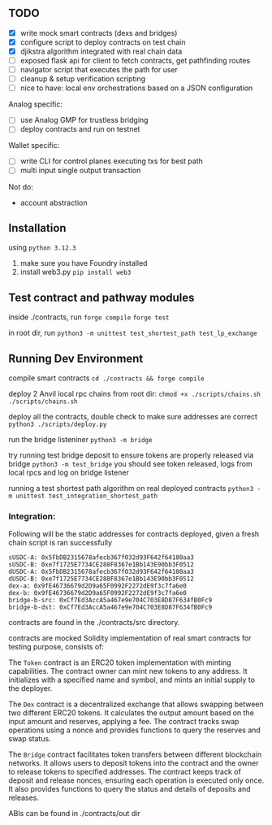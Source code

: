 ## TODO

- [x] write mock smart contracts (dexs and bridges)
- [x] configure script to deploy contracts on test chain
- [x] djikstra algorithm integrated with real chain data
- [ ] exposed flask api for client to fetch contracts, get pathfinding routes
- [ ] navigator script that executes the path for user
- [ ] cleanup & setup verification scripting
- [ ] nice to have: local env orchestrations based on a JSON configuration

Analog specific:
- [ ] use Analog GMP for trustless bridging
- [ ] deploy contracts and run on testnet

Wallet specific:
- [ ] write CLI for control planes executing txs for best path
- [ ] multi input single output transaction 

Not do:
- account abstraction

## Installation
using `python 3.12.3`

1. make sure you have Foundry installed
2. install web3.py `pip install web3`

## Test contract and pathway modules

inside ./contracts, run
`forge compile`
`forge test`

in root dir, run
`python3 -m unittest test_shortest_path test_lp_exchange`

## Running Dev Environment

compile smart contracts
`cd ./contracts && forge compile`

deploy 2 Anvil local rpc chains
from root dir:
`chmod +x ./scripts/chains.sh`
`./scripts/chains.sh`

deploy all the contracts, double check to make sure addresses are correct
`python3 ./scripts/deploy.py`

run the bridge listeniner
`python3 -m bridge`

try running test bridge deposit to ensure tokens are properly released via bridge
`python3 -m test_bridge`
you should see token released, logs from local rpcs and log on bridge listener

running a test shortest path algorithm on real deployed contracts
`python3 -m unittest test_integration_shortest_path`


### Integration:
Following will be the static addresses for contracts deployed, given a fresh chain script is ran successfully
```
sUSDC-A: 0x5FbDB2315678afecb367f032d93F642f64180aa3
sUSDC-B: 0xe7f1725E7734CE288F8367e1Bb143E90bb3F0512
dUSDC-A: 0x5FbDB2315678afecb367f032d93F642f64180aa3
dUSDC-B: 0xe7f1725E7734CE288F8367e1Bb143E90bb3F0512
dex-a: 0x9fE46736679d2D9a65F0992F2272dE9f3c7fa6e0
dex-b: 0x9fE46736679d2D9a65F0992F2272dE9f3c7fa6e0
bridge-b-src: 0xCf7Ed3AccA5a467e9e704C703E8D87F634fB0Fc9
bridge-b-dst: 0xCf7Ed3AccA5a467e9e704C703E8D87F634fB0Fc9
```

contracts are found in the ./contracts/src directory.

contracts are mocked Solidity implementation of real smart contracts for testing purpose, consists of:

The `Token` contract is an ERC20 token implementation with minting capabilities. The contract owner can mint new tokens to any address. It initializes with a specified name and symbol, and mints an initial supply to the deployer.

The `Dex` contract is a decentralized exchange that allows swapping between two different ERC20 tokens. It calculates the output amount based on the input amount and reserves, applying a fee. The contract tracks swap operations using a nonce and provides functions to query the reserves and swap status.

The `Bridge` contract facilitates token transfers between different blockchain networks. It allows users to deposit tokens into the contract and the owner to release tokens to specified addresses. The contract keeps track of deposit and release nonces, ensuring each operation is executed only once. It also provides functions to query the status and details of deposits and releases.

ABIs can be found in ./contracts/out dir